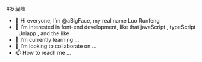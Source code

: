 #罗润峰

- 👋 Hi everyone, I’m @aBigFace, my real name Luo Runfeng
- 👀 I’m interested in font-end development, like that javaScript , typeScript , Uniapp , and the like
- 🌱 I’m currently learning ...
- 💞️ I’m looking to collaborate on ...
- 📫 How to reach me ...

<!---
aBigFace/aBigFace is a ✨ special ✨ repository because its `README.md` (this file) appears on your GitHub profile.
You can click the Preview link to take a look at your changes.
--->
